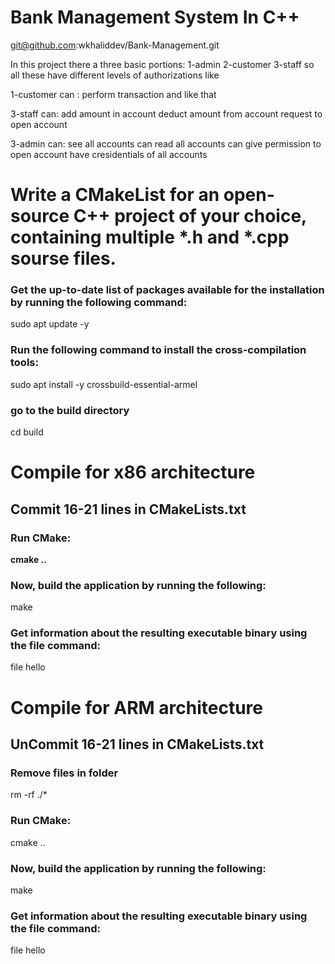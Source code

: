 # Bank Management System In C++

git@github.com:wkhaliddev/Bank-Management.git


In this project there a three basic portions:
1-admin
2-customer
3-staff
so all these have different levels of authorizations like 

1-customer can :
perform transaction and like that

3-staff can:
add amount in account
deduct amount from account
request to open account

3-admin can:
see all accounts 
can read all accounts
can give permission to open account
have cresidentials of all accounts


# Write a CMakeList for an open-source C++ project of your choice, containing multiple *.h and *.cpp sourse files.

### Get the up-to-date list of packages available for the installation by running the following command:
sudo apt update -y

### Run the following command to install the cross-compilation tools:
sudo apt install -y crossbuild-essential-armel

### go to the build directory
cd build


# Compile for x86 architecture
## Commit 16-21 lines in CMakeLists.txt
### Run CMake:
**cmake ..**

### Now, build the application by running the following:
make

### Get information about the resulting executable binary using the file command:
file hello


# Compile for ARM architecture
## UnCommit 16-21 lines in CMakeLists.txt
### Remove files in folder
rm -rf ./*

### Run CMake:
cmake ..

### Now, build the application by running the following:
make

### Get information about the resulting executable binary using the file command:
file hello

